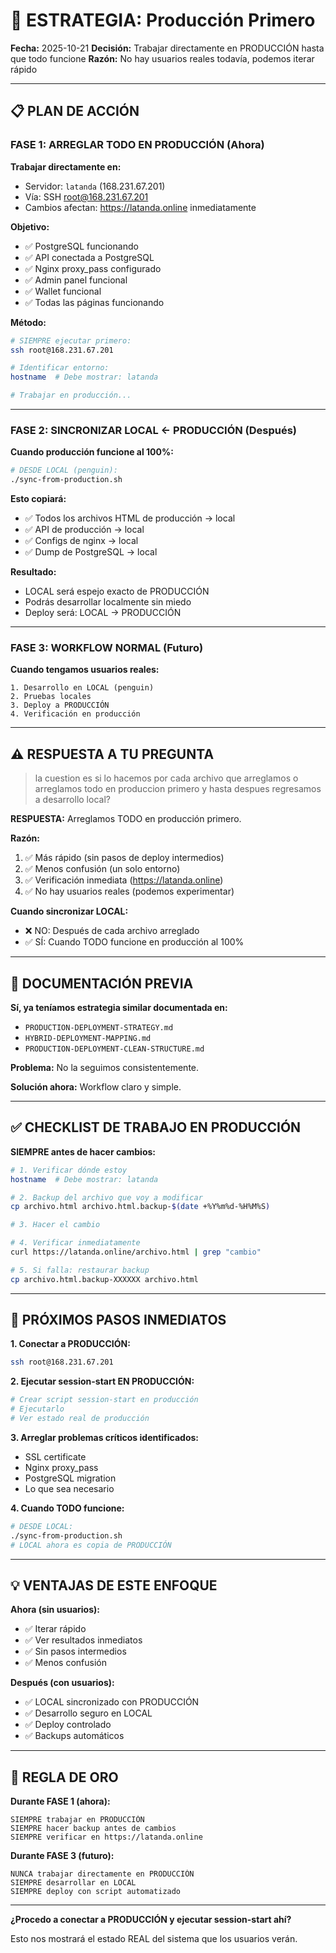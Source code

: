 # 🎯 ESTRATEGIA: Producción Primero

**Fecha:** 2025-10-21
**Decisión:** Trabajar directamente en PRODUCCIÓN hasta que todo funcione
**Razón:** No hay usuarios reales todavía, podemos iterar rápido

---

## 📋 PLAN DE ACCIÓN

### **FASE 1: ARREGLAR TODO EN PRODUCCIÓN** (Ahora)

**Trabajar directamente en:**
- Servidor: `latanda` (168.231.67.201)
- Vía: SSH root@168.231.67.201
- Cambios afectan: https://latanda.online inmediatamente

**Objetivo:**
- ✅ PostgreSQL funcionando
- ✅ API conectada a PostgreSQL
- ✅ Nginx proxy_pass configurado
- ✅ Admin panel funcional
- ✅ Wallet funcional
- ✅ Todas las páginas funcionando

**Método:**
```bash
# SIEMPRE ejecutar primero:
ssh root@168.231.67.201

# Identificar entorno:
hostname  # Debe mostrar: latanda

# Trabajar en producción...
```

---

### **FASE 2: SINCRONIZAR LOCAL ← PRODUCCIÓN** (Después)

**Cuando producción funcione al 100%:**

```bash
# DESDE LOCAL (penguin):
./sync-from-production.sh
```

**Esto copiará:**
- ✅ Todos los archivos HTML de producción → local
- ✅ API de producción → local
- ✅ Configs de nginx → local
- ✅ Dump de PostgreSQL → local

**Resultado:**
- LOCAL será espejo exacto de PRODUCCIÓN
- Podrás desarrollar localmente sin miedo
- Deploy será: LOCAL → PRODUCCIÓN

---

### **FASE 3: WORKFLOW NORMAL** (Futuro)

**Cuando tengamos usuarios reales:**

```
1. Desarrollo en LOCAL (penguin)
2. Pruebas locales
3. Deploy a PRODUCCIÓN
4. Verificación en producción
```

---

## ⚠️ RESPUESTA A TU PREGUNTA

> la cuestion es si lo hacemos por cada archivo que arreglamos o arreglamos todo en produccion primero y hasta despues regresamos a desarrollo local?

**RESPUESTA:** Arreglamos TODO en producción primero.

**Razón:**
1. ✅ Más rápido (sin pasos de deploy intermedios)
2. ✅ Menos confusión (un solo entorno)
3. ✅ Verificación inmediata (https://latanda.online)
4. ✅ No hay usuarios reales (podemos experimentar)

**Cuando sincronizar LOCAL:**
- ❌ NO: Después de cada archivo arreglado
- ✅ SÍ: Cuando TODO funcione en producción al 100%

---

## 📝 DOCUMENTACIÓN PREVIA

**Sí, ya teníamos estrategia similar documentada en:**
- `PRODUCTION-DEPLOYMENT-STRATEGY.md`
- `HYBRID-DEPLOYMENT-MAPPING.md`
- `PRODUCTION-DEPLOYMENT-CLEAN-STRUCTURE.md`

**Problema:** No la seguimos consistentemente.

**Solución ahora:** Workflow claro y simple.

---

## ✅ CHECKLIST DE TRABAJO EN PRODUCCIÓN

**SIEMPRE antes de hacer cambios:**

```bash
# 1. Verificar dónde estoy
hostname  # Debe mostrar: latanda

# 2. Backup del archivo que voy a modificar
cp archivo.html archivo.html.backup-$(date +%Y%m%d-%H%M%S)

# 3. Hacer el cambio

# 4. Verificar inmediatamente
curl https://latanda.online/archivo.html | grep "cambio"

# 5. Si falla: restaurar backup
cp archivo.html.backup-XXXXXX archivo.html
```

---

## 🚀 PRÓXIMOS PASOS INMEDIATOS

**1. Conectar a PRODUCCIÓN:**
```bash
ssh root@168.231.67.201
```

**2. Ejecutar session-start EN PRODUCCIÓN:**
```bash
# Crear script session-start en producción
# Ejecutarlo
# Ver estado real de producción
```

**3. Arreglar problemas críticos identificados:**
- SSL certificate
- Nginx proxy_pass
- PostgreSQL migration
- Lo que sea necesario

**4. Cuando TODO funcione:**
```bash
# DESDE LOCAL:
./sync-from-production.sh
# LOCAL ahora es copia de PRODUCCIÓN
```

---

## 💡 VENTAJAS DE ESTE ENFOQUE

**Ahora (sin usuarios):**
- ✅ Iterar rápido
- ✅ Ver resultados inmediatos
- ✅ Sin pasos intermedios
- ✅ Menos confusión

**Después (con usuarios):**
- ✅ LOCAL sincronizado con PRODUCCIÓN
- ✅ Desarrollo seguro en LOCAL
- ✅ Deploy controlado
- ✅ Backups automáticos

---

## 🎯 REGLA DE ORO

**Durante FASE 1 (ahora):**
```
SIEMPRE trabajar en PRODUCCIÓN
SIEMPRE hacer backup antes de cambios
SIEMPRE verificar en https://latanda.online
```

**Durante FASE 3 (futuro):**
```
NUNCA trabajar directamente en PRODUCCIÓN
SIEMPRE desarrollar en LOCAL
SIEMPRE deploy con script automatizado
```

---

**¿Procedo a conectar a PRODUCCIÓN y ejecutar session-start ahí?**

Esto nos mostrará el estado REAL del sistema que los usuarios verán.
